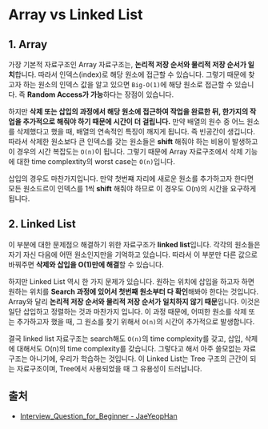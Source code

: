 # Array vs Linked List

## 1. Array

가장 기본적 자료구조인 Array 자료구조는, **논리적 저장 순서와 물리적 저장 순서가 일치**합니다. 따라서 인덱스(index)로 해당 원소에 접근할 수 있습니다. 그렇기 때문에 찾고자 하는 원소의 인덱스 값을 알고 있으면 `Big-O(1)`에 해당 원소로 접근할 수 있습니다. 즉 **Random Access가 가능**하다는 장점이 있습니다.

하지만 **삭제 또는 삽입의 과정에서 해당 원소에 접근하여 작업을 완료한 뒤, 한가지의 작업을 추가적으로 해줘야 하기 때문에 시간이 더 걸립니다.** 만약 배열의 원수 중 어느 원소를 삭제했다고 했을 때, 배열의 연속적인 특징이 깨지게 됩니다. 즉 빈공간이 생깁니다. 따라서 삭제한 원소보다 큰 인덱스를 갖는 원소들은 **shift** 해줘야 하는 비용이 발생하고 이 경우의 시간 복잡도는 `O(n)`이 됩니다. 그렇기 때문에 Array 자료구조에서 삭제 기능에 대한 time complextity의 worst case는 `O(n)`입니다.

삽입의 경우도 마찬가지입니다. 만약 첫번쨰 자리에 새로운 원소를 추가하고자 한다면 모든 원소드르이 인덱스를 1씩 **shift** 해줘야 하므로 이 경우도 O(n)의 시간을 요구하게 됩니다.

## 2. Linked List

이 부분에 대한 문제점으 해결하기 위한 자료구조가 **linked list**입니다. 각각의 원소들은 자기 자신 다음에 어떤 원소인지만을 기억하고 있습니다. 따라서 이 부분만 다른 값으로 바꿔주면 **삭제와 삽입을 O(1)만에 해결**할 수 있습니다.

하지만 Linked List 역시 한 가지 문제가 있습니다. 원하는 위치에 삽입을 하고자 하면 원하는 위치를 **Search 과정에 있어서 첫번째 원소부터 다 확인**해봐야 한다는 것입니다. Array와 달리 **논리적 저장 순서와 물리적 저장 순서가 일치하지 않기 때문**입니다. 이것은 일단 삽입하고 정렬하는 것과 마찬가지 입니다. 이 과정 때문에, 어떠한 원소를 삭제 또는 추가하고자 했을 때, 그 원소를 찾기 위해서 `O(n)`의 시간이 추가적으로 발생합니다.

결국 linked list 자료구조는 search해도 `O(n)`의 time complexity를 갖고, 삽입, 삭제에 대해서도 O(n)의 time complexity를 갖습니다. 그렇다고 해서 아주 쓸모없는 자료구조는 아니기에, 우리가 학습하는 것입니다. 이 Linked List는 Tree 구조의 근간이 되는 자료구조이며, Tree에서 사용되었을 때 그 유용성이 드러납니다.

## 출처

- [Interview_Question_for_Beginner - JaeYeopHan](https://github.com/JaeYeopHan/Interview_Question_for_Beginner/tree/master/DataStructure#array-vs-linked-list)
